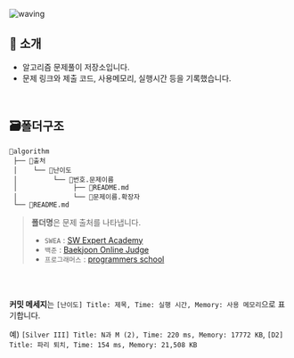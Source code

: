 ![waving](https://capsule-render.vercel.app/api?type=waving&height=200&text=Algorithm&fontAlign=70&fontAlignY=35&color=gradient)


## 📣 소개 
- 알고리즘 문제풀이 저장소입니다. 
- 문제 링크와 제출 코드, 사용메모리, 실행시간 등을 기록했습니다.
<br/>


## 🗃️폴더구조

```
👾algorithm
 ├── 📁출처
 │    └── 📁난이도
 │         └── 📁번호.문제이름
 │              ├── 📄README.md
 │              └── 📄문제이름.확장자
 └── 📄README.md
```

>  **폴더명**은 문제 출처를 나타냅니다.
>
>  - `SWEA` : [SW Expert Academy](https://swexpertacademy.com/)
>  - `백준` : [Baekjoon Online Judge](https://www.acmicpc.net/)
>  - `프로그래머스` : [programmers school](https://school.programmers.co.kr/)

<br/>
<br/>

**커밋 메세지**는 `[난이도] Title: 제목, Time: 실행 시간, Memory: 사용 메모리`으로 표기합니다.

예)  `[Silver III] Title: N과 M (2), Time: 220 ms, Memory: 17772 KB`, `[D2] Title: 파리 퇴치, Time: 154 ms, Memory: 21,508 KB`
<br/>
